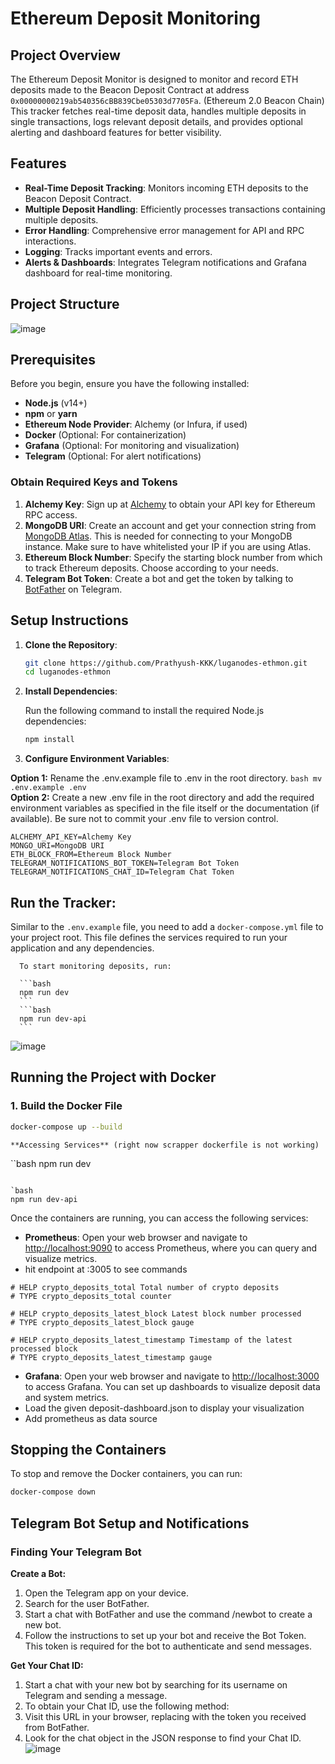   # Ethereum Deposit Monitoring

  ## Project Overview

  The Ethereum Deposit Monitor is designed to monitor and record ETH deposits made to the Beacon Deposit Contract at address `0x00000000219ab540356cBB839Cbe05303d7705Fa`. (Ethereum 2.0 Beacon Chain) This tracker fetches real-time deposit data, handles multiple deposits in single transactions, logs relevant deposit details, and provides optional alerting and dashboard features for better visibility.

  ## Features

  * **Real-Time Deposit Tracking**: Monitors incoming ETH deposits to the Beacon Deposit Contract.
  * **Multiple Deposit Handling**: Efficiently processes transactions containing multiple deposits.
  * **Error Handling**: Comprehensive error management for API and RPC interactions.
  * **Logging**: Tracks important events and errors.
  * **Alerts & Dashboards**: Integrates Telegram notifications and Grafana dashboard for real-time monitoring.

  ## Project Structure

  ![image](https://github.com/user-attachments/assets/10af617f-b5d3-4bdb-a50a-e3fed4bd6d99)


  ## Prerequisites

  Before you begin, ensure you have the following installed:

  * **Node.js** (v14+)
  * **npm** or **yarn**
  * **Ethereum Node Provider**: Alchemy (or Infura, if used)
  * **Docker** (Optional: For containerization)
  * **Grafana** (Optional: For monitoring and visualization)
  * **Telegram** (Optional: For alert notifications)

  ### Obtain Required Keys and Tokens

  1. **Alchemy Key**: Sign up at [Alchemy](https://www.alchemy.com/) to obtain your API key for Ethereum RPC access.
  2. **MongoDB URI**: Create an account and get your connection string from [MongoDB Atlas](https://www.mongodb.com/cloud/atlas). This is needed for connecting to your MongoDB instance. Make sure to have whitelisted your IP if you are using Atlas.
  3. **Ethereum Block Number**: Specify the starting block number from which to track Ethereum deposits. Choose according to your needs.
  4. **Telegram Bot Token**: Create a bot and get the token by talking to [BotFather](https://core.telegram.org/bots#botfather) on Telegram.

  ## Setup Instructions

  1. **Clone the Repository**:

      ```bash
      git clone https://github.com/Prathyush-KKK/luganodes-ethmon.git
      cd luganodes-ethmon
      ```

  2. **Install Dependencies**:
    
      Run the following command to install the required Node.js dependencies:

      ```bash
      npm install
      ```

  3. **Configure Environment Variables**:
    
  **Option 1:** Rename the .env.example file to .env in the root directory.
    ```bash
    mv .env.example .env
    ```
    <br>
  **Option 2:** Create a new .env file in the root directory and add the required environment variables as specified in the file itself or the documentation (if available). Be sure not to commit your .env file to version control.

    ALCHEMY_API_KEY=Alchemy Key
    MONGO_URI=MongoDB URI
    ETH_BLOCK_FROM=Ethereum Block Number
    TELEGRAM_NOTIFICATIONS_BOT_TOKEN=Telegram Bot Token
    TELEGRAM_NOTIFICATIONS_CHAT_ID=Telegram Chat Token

  ##   **Run the Tracker**:
    
   Similar to the `.env.example` file, you need to add a `docker-compose.yml` file to your project root. This file defines the services required to run your application and any dependencies.


      To start monitoring deposits, run:

      ```bash
      npm run dev
      ```
      ```bash
      npm run dev-api
      ```
![image](https://github.com/user-attachments/assets/103c2452-3826-4f62-8862-0cbcdb3b1863)


  ## Running the Project with Docker

  ### 1. Build the Docker File

  ```bash
  docker-compose up --build
  ```
    **Accessing Services** (right now scrapper dockerfile is not working)
``bash
  npm run dev
  ```

  `bash
  npm run dev-api
  ```

  Once the containers are running, you can access the following services:

  - **Prometheus**: Open your web browser and navigate to [http://localhost:9090](http://localhost:9090) to access Prometheus, where you can query and visualize metrics. 
  - hit endpoint at :3005 to see commands
```
# HELP crypto_deposits_total Total number of crypto deposits
# TYPE crypto_deposits_total counter

# HELP crypto_deposits_latest_block Latest block number processed
# TYPE crypto_deposits_latest_block gauge

# HELP crypto_deposits_latest_timestamp Timestamp of the latest processed block
# TYPE crypto_deposits_latest_timestamp gauge
```
  - **Grafana**: Open your web browser and navigate to [http://localhost:3000](http://localhost:3000) to access Grafana. You can set up dashboards to visualize deposit data and system metrics.
  - Load the given deposit-dashboard.json to display your visualization 
  - Add prometheus as data source 

  ## Stopping the Containers

  To stop and remove the Docker containers, you can run:

  ```bash
  docker-compose down
  ```

  ## Telegram Bot Setup and Notifications
  ### Finding Your Telegram Bot

  **Create a Bot:**

  1. Open the Telegram app on your device.
  2. Search for the user BotFather.
  3. Start a chat with BotFather and use the command /newbot to   create a new bot.
  4. Follow the instructions to set up your bot and receive the Bot Token. This token is required for the bot to authenticate and send messages.

  **Get Your Chat ID:**

  1. Start a chat with your new bot by searching for its username on Telegram and sending a message.
  2. To obtain your Chat ID, use the following method:
  3. Visit this URL in your browser, replacing <YourBotToken> with the token you received from BotFather.
  4. Look for the chat object in the JSON response to find your Chat ID.
   ![image](https://github.com/user-attachments/assets/ccf182e8-36e4-4944-8d00-ef654ed3dc08)
